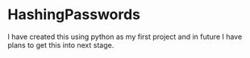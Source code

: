 # HashingPasswords
I have created this using python as my first project and in future I have plans to get this into next stage. 
